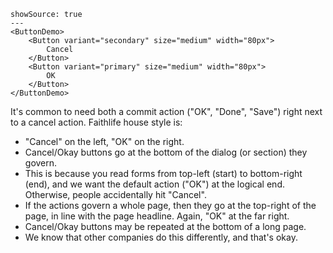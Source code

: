 ```react
showSource: true
---
<ButtonDemo>
	<Button variant="secondary" size="medium" width="80px">
		Cancel
	</Button>
	<Button variant="primary" size="medium" width="80px">
		OK
	</Button>
</ButtonDemo>
```

It's common to need both a commit action ("OK", "Done", "Save") right next to a cancel action. Faithlife house style is:

- "Cancel" on the left, "OK" on the right.
- Cancel/Okay buttons go at the bottom of the dialog (or section) they govern.
- This is because you read forms from top-left (start) to bottom-right (end), and we want the default action ("OK") at the logical end. Otherwise, people accidentally hit "Cancel".
- If the actions govern a whole page, then they go at the top-right of the page, in line with the page headline. Again, "OK" at the far right.
- Cancel/Okay buttons may be repeated at the bottom of a long page.
- We know that other companies do this differently, and that's okay.
